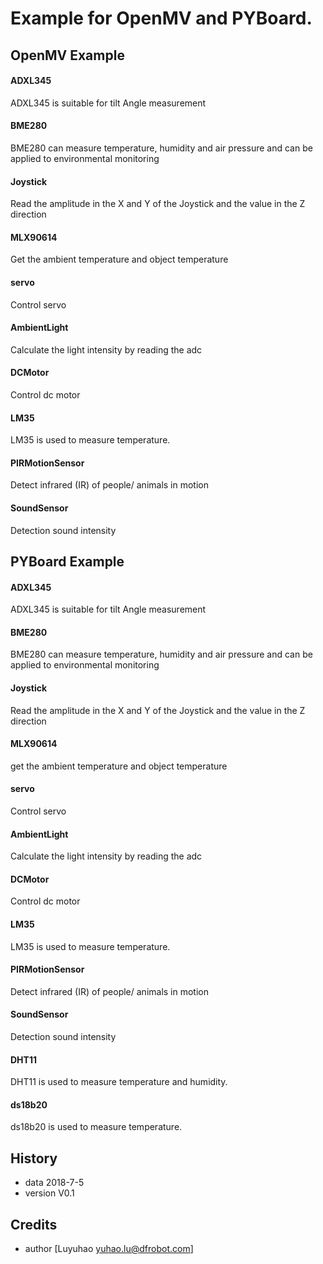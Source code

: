 # Example for OpenMV and PYBoard.

## OpenMV Example

#### ADXL345
  ADXL345 is suitable for tilt Angle measurement

#### BME280
  BME280 can measure temperature, humidity and air pressure and can be applied to environmental monitoring
  
#### Joystick
  Read the amplitude in the X and Y of the Joystick and the value in the Z direction

#### MLX90614
  Get the ambient temperature and object temperature

#### servo
  Control servo

#### AmbientLight
  Calculate the light intensity by reading the adc

#### DCMotor
  Control dc motor
  
#### LM35
  LM35 is used to measure temperature. 
  
#### PIRMotionSensor
  Detect infrared (IR) of people/ animals in motion

#### SoundSensor
  Detection sound intensity



## PYBoard Example

#### ADXL345
  ADXL345 is suitable for tilt Angle measurement
  
#### BME280
  BME280 can measure temperature, humidity and air pressure and can be applied to environmental monitoring

#### Joystick
  Read the amplitude in the X and Y of the Joystick and the value in the Z direction

#### MLX90614
  get the ambient temperature and object temperature

#### servo
  Control servo

#### AmbientLight
  Calculate the light intensity by reading the adc

#### DCMotor
  Control dc motor

#### LM35
  LM35 is used to measure temperature. 

#### PIRMotionSensor
  Detect infrared (IR) of people/ animals in motion

#### SoundSensor
  Detection sound intensity

#### DHT11
  DHT11 is used to measure temperature and humidity.

#### ds18b20
  ds18b20 is used to measure temperature. 

## History

- data 2018-7-5
- version V0.1


## Credits

- author [Luyuhao  <yuhao.lu@dfrobot.com>]